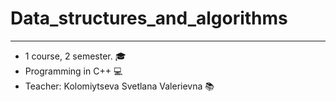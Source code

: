 # Data_structures_and_algorithms
---
* 1 course, 2 semester. 🎓
* Programming in C++ 💻
* Teacher: Kolomiytseva Svetlana Valerievna 📚
